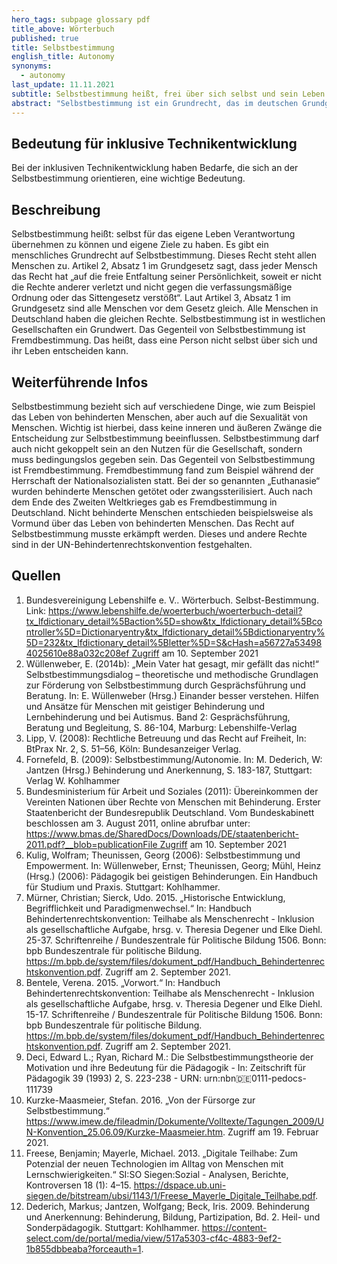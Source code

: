 ```yaml
---
hero_tags: subpage glossary pdf
title_above: Wörterbuch
published: true
title: Selbstbestimmung
english_title: Autonomy
synonyms:
  - autonomy
last_update: 11.11.2021
subtitle: Selbstbestimmung heißt, frei über sich selbst und sein Leben entscheiden zu können.
abstract: "Selbstbestimmung ist ein Grundrecht, das im deutschen Grundgesetz steht. Es garantiert, dass jeder Mensch sein Leben selbst gestalten kann, eigene Ziele haben darf und diese auch verwirklichen kann. Natürlich gilt das auch für Menschen mit Behinderung. Sie können Unterstützung und Beratung bekommen, aber sie entscheiden selbst. Darin muss man sie stärken und stützen. Das nennt man „Empowerment“."
---
```


## Bedeutung für inklusive Technikentwicklung

Bei der inklusiven Technikentwicklung haben Bedarfe, die sich an der Selbstbestimmung orientieren, eine wichtige Bedeutung.

## Beschreibung

Selbstbestimmung heißt: selbst für das eigene Leben Verantwortung übernehmen zu können und eigene Ziele zu haben. Es gibt ein menschliches Grundrecht auf Selbstbestimmung. Dieses Recht steht allen Menschen zu. Artikel 2, Absatz 1 im Grundgesetz sagt, dass jeder Mensch das Recht hat „auf die freie Entfaltung seiner Persönlichkeit, soweit er nicht die Rechte anderer verletzt und nicht gegen die verfassungsmäßige Ordnung oder das Sittengesetz verstößt“. Laut Artikel 3, Absatz 1 im Grundgesetz sind alle Menschen vor dem Gesetz gleich. Alle Menschen in Deutschland haben die gleichen Rechte. Selbstbestimmung ist in westlichen Gesellschaften ein Grundwert. Das Gegenteil von Selbstbestimmung ist Fremdbestimmung. Das heißt, dass eine Person nicht selbst über sich und ihr Leben entscheiden kann.

## Weiterführende Infos

Selbstbestimmung bezieht sich auf verschiedene Dinge, wie zum Beispiel das Leben von behinderten Menschen, aber auch auf die Sexualität von Menschen. Wichtig ist hierbei, dass keine inneren und äußeren Zwänge die Entscheidung zur Selbstbestimmung beeinflussen. Selbstbestimmung darf auch nicht gekoppelt sein an den Nutzen für die Gesellschaft, sondern muss bedingungslos gegeben sein. Das Gegenteil von Selbstbestimmung ist Fremdbestimmung. Fremdbestimmung fand zum Beispiel während der Herrschaft der Nationalsozialisten statt. Bei der so genannten „Euthanasie“ wurden behinderte Menschen getötet oder zwangssterilisiert. Auch nach dem Ende des Zweiten Weltkrieges gab es Fremdbestimmung in Deutschland. Nicht behinderte Menschen entschieden beispielsweise als Vormund über das Leben von behinderten Menschen. Das Recht auf Selbstbestimmung musste erkämpft werden. Dieses und andere Rechte sind in der UN-Behindertenrechtskonvention festgehalten. 

## Quellen

1. Bundesvereinigung Lebenshilfe e. V.. Wörterbuch. Selbst-Bestimmung. Link: https://www.lebenshilfe.de/woerterbuch/woerterbuch-detail?tx_lfdictionary_detail%5Baction%5D=show&tx_lfdictionary_detail%5Bcontroller%5D=Dictionaryentry&tx_lfdictionary_detail%5Bdictionaryentry%5D=232&tx_lfdictionary_detail%5Bletter%5D=S&cHash=a56727a534984025610e88a032c208ef Zugriff am 10. September 2021
2. Wüllenweber, E. (2014b): „Mein Vater hat gesagt, mir gefällt das nicht!“ Selbstbestimmungsdialog – theoretische und methodische Grundlagen zur Förderung von Selbstbestimmung durch Gesprächsführung und Beratung. In: E. Wüllenweber (Hrsg.) Einander besser verstehen. Hilfen und Ansätze für Menschen mit geistiger Behinderung und Lernbehinderung und bei Autismus. Band 2: Gesprächsführung, Beratung und Begleitung, S. 86-104, Marburg: Lebenshilfe-Verlag
3. Lipp, V. (2008): Rechtliche Betreuung und das Recht auf Freiheit, In: BtPrax Nr. 2, S. 51–56, Köln: Bundesanzeiger Verlag.
4. Fornefeld, B. (2009): Selbstbestimmung/Autonomie. In: M. Dederich, W: Jantzen (Hrsg.) Behinderung und Anerkennung, S. 183-187, Stuttgart: Verlag W. Kohlhammer
5. Bundesministerium für Arbeit und Soziales (2011): Übereinkommen der Vereinten Nationen über Rechte von Menschen mit Behinderung. Erster Staatenbericht der Bundesrepublik Deutschland. Vom Bundeskabinett beschlossen am 3. August 2011, online abrufbar unter:  https://www.bmas.de/SharedDocs/Downloads/DE/staatenbericht-2011.pdf?__blob=publicationFile Zugriff am 10. September 2021
6. Kulig, Wolfram; Theunissen, Georg (2006): Selbstbestimmung und Empowerment. In: Wüllenweber, Ernst; Theunissen, Georg; Mühl, Heinz (Hrsg.) (2006): Pädagogik bei geistigen Behinderungen. Ein Handbuch für Studium und Praxis. Stuttgart: Kohlhammer.
7. Mürner, Christian; Sierck, Udo. 2015. „Historische Entwicklung, Begrifflichkeit und Paradigmenwechsel.“ In: Handbuch Behindertenrechtskonvention: Teilhabe als Menschenrecht - Inklusion als gesellschaftliche Aufgabe, hrsg. v. Theresia Degener und Elke Diehl. 25-37. Schriftenreihe / Bundeszentrale für Politische Bildung 1506. Bonn: bpb Bundeszentrale für politische Bildung. https://m.bpb.de/system/files/dokument_pdf/Handbuch_Behindertenrechtskonvention.pdf. Zugriff am 2. September 2021.
8. Bentele, Verena. 2015. „Vorwort.“ In: Handbuch Behindertenrechtskonvention: Teilhabe als Menschenrecht - Inklusion als gesellschaftliche Aufgabe, hrsg. v. Theresia Degener und Elke Diehl. 15-17. Schriftenreihe / Bundeszentrale für Politische Bildung 1506. Bonn: bpb Bundeszentrale für politische Bildung. https://m.bpb.de/system/files/dokument_pdf/Handbuch_Behindertenrechtskonvention.pdf. Zugriff am 2. September 2021.
9. Deci, Edward L.; Ryan, Richard M.: Die Selbstbestimmungstheorie der Motivation und ihre Bedeutung für die Pädagogik - In: Zeitschrift für Pädagogik 39 (1993) 2, S. 223-238 - URN: urn:nbn:de:0111-pedocs-111739
10. Kurzke-Maasmeier, Stefan. 2016. „Von der Fürsorge zur Selbstbestimmung.“ https://www.imew.de/fileadmin/Dokumente/Volltexte/Tagungen_2009/UN-Konvention_25.06.09/Kurzke-Maasmeier.htm. Zugriff am 19. Februar 2021.
11. Freese, Benjamin; Mayerle, Michael. 2013. „Digitale Teilhabe: Zum Potenzial der neuen Technologien im Alltag von Menschen mit Lernschwierigkeiten.“ SI:SO Siegen:Sozial - Analysen, Berichte, Kontroversen 18 (1): 4–15. https://dspace.ub.uni-siegen.de/bitstream/ubsi/1143/1/Freese_Mayerle_Digitale_Teilhabe.pdf.
12. Dederich, Markus; Jantzen, Wolfgang; Beck, Iris. 2009. Behinderung und Anerkennung: Behinderung, Bildung, Partizipation, Bd. 2. Heil- und Sonderpädagogik. Stuttgart: Kohlhammer. https://content-select.com/de/portal/media/view/517a5303-cf4c-4883-9ef2-1b855dbbeaba?forceauth=1.
